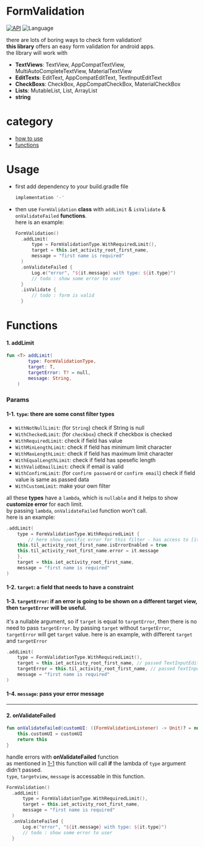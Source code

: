 # FormValidation


[![API](https://img.shields.io/badge/API-16%2B-brightgreen.svg?style=flat)](https://android-arsenal.com/api?level=16)
![Language](https://img.shields.io/badge/language-Kotlin-red.svg)

there are lots of boring ways to check form validation!  
**this library** offers an easy form validation for android apps.  
the library will work with  
- **TextViews**: TextView, AppCompatTextView, MultiAutoCompleteTextView, MaterialTextView
- **EditTexts**: EditText, AppCompatEditText, TextInputEditText
- **CheckBoxs**: CheckBox, AppCompatCheckBox, MaterialCheckBox
- **Lists**: MutableList, List, ArrayList
- **string**  

# category
- [how to use](https://github.com/hsnmrd/RaikaFormValidation#usage)  
- [functions](https://github.com/hsnmrd/RaikaFormValidation#functions)  


# Usage  
- first add dependency to your build.gradle file  
	```groovy
	implementation '-'
	```
  
- then use ```FormValidation``` **class** with ```addLimit``` & ```isValidate``` & ```onValidateFailed``` **functions**.   
  here is an example:
  ```kotlin
  FormValidation()
	.addLimit(
	    type = FormValidationType.WithRequiredLimit(),
	    target = this.iet_activity_root_first_name,
	    message = "first name is required"
	)
	.onValidateFailed {
	    Log.e("error", "${it.message} with type: ${it.type}")
	    // todo : show some error to user
	}
	.isValidate {
	    // todo : form is valid
	}
  ```
  
  
# Functions  
#### 1. addLimit
```kotlin
fun <T> addLimit(
        type: FormValidationType,
        target: T,
        targetError: T? = null,
        message: String,
    )
```
    

### Params  
#### 1-1. ```type```: there are some const filter types  
- ```WithNotNullLimit```: (for ```String```) check if String is null
- ```WithCheckedLimit```: (for ```checkbox```) check if checkbox is checked
- ```WithRequiredLimit```: check if field has value
- ```WithMinLengthLimit```: check if field has minimum limit character
- ```WithMaxLengthLimit```: check if field has maximum limit character
- ```WithEqualLengthLimit```: check if field has spesefic length
- ```WithValidEmailLimit```: check if email is valid 
- ```WithConfirmLimit```: (for ```confirm password``` or ```confirm email```) check if field value is same as passed data 
- ```WithCustomLimit```: make your own filter

all these **types** have a ```lambda```, which is ```nullable``` and it helps to show **customize error** for each limit.  
by passing ```lambda```, ```onValidateFailed``` function won't call.  
here is an example:
```kotlin
.addLimit(
    type = FormValidationType.WithRequiredLimit {
    	// here show specific error for this filter - has access to [it.type] and [it.message] and [it.targetView] 
	this.til_activity_root_first_name.isErrorEnabled = true
	this.til_activity_root_first_name.error = it.message
    },
    target = this.iet_activity_root_first_name,
    message = "first name is required"
)
```  

#### 1-2. ```target```: a field that needs to have a constraint


#### 1-3. ```targetError```: if an error is going to be shown on a different target view, then ```targetError``` will be useful.  
it's a nullable argument, so if ```target``` is equal to ```targetError```, then there is no need to pass ```targetError```. 
by passing ```target``` without ```targetError```, ```targetError``` will get ```target``` value. 
here is an example, with different ```target``` and ```targetError```
```kotlin
.addLimit(
    type = FormValidationType.WithRequiredLimit(),
    target = this.iet_activity_root_first_name, // passed TextInputEditText
    targetError = this.til_activity_root_first_name, // passed TextInputLayout
    message = "first name is required"
)
```  

#### 1-4. ```message```: pass your error message 








----------  
  
  
#### 2. onValidateFailed  
```kotlin
fun onValidateFailed(customUI: ((FormValidationListener) -> Unit)? = null): FormValidation {
	this.customUI = customUI
	return this
}
```
handle errors with **onValidateFailed** function  
as mentioned in [1-1](https://github.com/hsnmrd/RaikaFormValidation#1-1-type-there-are-some-const-filter-types) this function will call **if** the lambda of ```type``` argument didn't passed.  
```type```, ```targetview```, ```message``` is accessable in this function.  
  ```kotlin
  FormValidation()
	.addLimit(
	    type = FormValidationType.WithRequiredLimit(),
	    target = this.iet_activity_root_first_name,
	    message = "first name is required"
	)
	.onValidateFailed {
	    Log.e("error", "${it.message} with type: ${it.type}")
	    // todo : show some error to user
	}
  ```  







